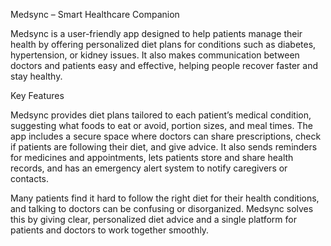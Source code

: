 

Medsync – Smart Healthcare Companion

Medsync is a user-friendly app designed to help patients manage their health by offering personalized diet plans for conditions such as diabetes, hypertension, or kidney issues. It also makes communication between doctors and patients easy and effective, helping people recover faster and stay healthy.

Key Features

Medsync provides diet plans tailored to each patient’s medical condition, suggesting what foods to eat or avoid, portion sizes, and meal times. The app includes a secure space where doctors can share prescriptions, check if patients are following their diet, and give advice. It also sends reminders for medicines and appointments, lets patients store and share health records, and has an emergency alert system to notify caregivers or contacts.

Many patients find it hard to follow the right diet for their health conditions, and talking to doctors can be confusing or disorganized. Medsync solves this by giving clear, personalized diet advice and a single platform for patients and doctors to work together smoothly.
